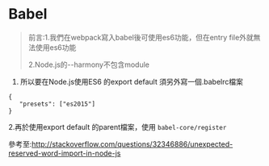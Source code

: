 # Babel

>前言:1.我們在webpack寫入babel後可使用es6功能，但在entry file外就無法使用es6功能
>
>2.Node.js的--harmony不包含module

1. 所以要在Node.js使用ES6 的export default 須另外寫一個.babelrc檔案
```
{
   "presets": ["es2015"]
}
```
2.再於使用export default 的parent檔案，使用
`babel-core/register`

參考至:http://stackoverflow.com/questions/32346886/unexpected-reserved-word-import-in-node-js


